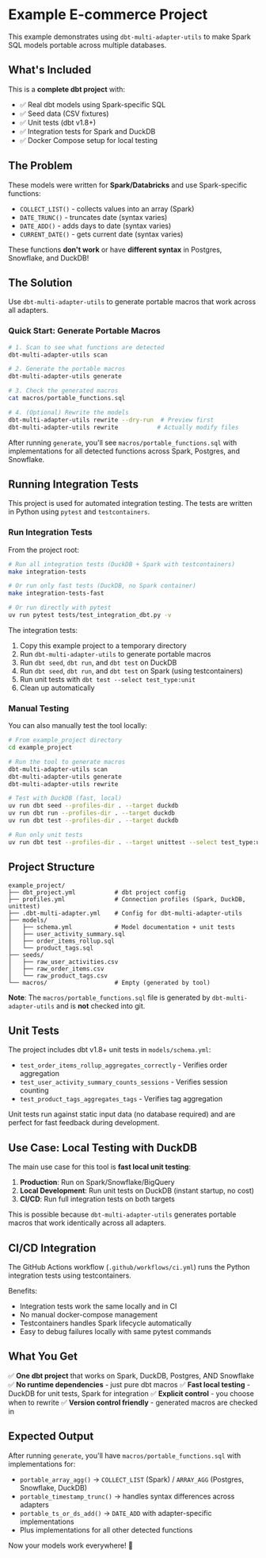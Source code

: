 # Example E-commerce Project

This example demonstrates using `dbt-multi-adapter-utils` to make Spark SQL models portable across multiple databases.

## What's Included

This is a **complete dbt project** with:
- ✅ Real dbt models using Spark-specific SQL
- ✅ Seed data (CSV fixtures)
- ✅ Unit tests (dbt v1.8+)
- ✅ Integration tests for Spark and DuckDB
- ✅ Docker Compose setup for local testing

## The Problem

These models were written for **Spark/Databricks** and use Spark-specific functions:

- `COLLECT_LIST()` - collects values into an array (Spark)
- `DATE_TRUNC()` - truncates date (syntax varies)
- `DATE_ADD()` - adds days to date (syntax varies)
- `CURRENT_DATE()` - gets current date (syntax varies)

These functions **don't work** or have **different syntax** in Postgres, Snowflake, and DuckDB!

## The Solution

Use `dbt-multi-adapter-utils` to generate portable macros that work across all adapters.

### Quick Start: Generate Portable Macros

```bash
# 1. Scan to see what functions are detected
dbt-multi-adapter-utils scan

# 2. Generate the portable macros
dbt-multi-adapter-utils generate

# 3. Check the generated macros
cat macros/portable_functions.sql

# 4. (Optional) Rewrite the models
dbt-multi-adapter-utils rewrite --dry-run  # Preview first
dbt-multi-adapter-utils rewrite           # Actually modify files
```

After running `generate`, you'll see `macros/portable_functions.sql` with implementations for all detected functions across Spark, Postgres, and Snowflake.

## Running Integration Tests

This project is used for automated integration testing. The tests are written in Python using `pytest` and `testcontainers`.

### Run Integration Tests

From the project root:

```bash
# Run all integration tests (DuckDB + Spark with testcontainers)
make integration-tests

# Or run only fast tests (DuckDB, no Spark container)
make integration-tests-fast

# Or run directly with pytest
uv run pytest tests/test_integration_dbt.py -v
```

The integration tests:
1. Copy this example project to a temporary directory
2. Run `dbt-multi-adapter-utils` to generate portable macros
3. Run `dbt seed`, `dbt run`, and `dbt test` on DuckDB
4. Run `dbt seed`, `dbt run`, and `dbt test` on Spark (using testcontainers)
5. Run unit tests with `dbt test --select test_type:unit`
6. Clean up automatically

### Manual Testing

You can also manually test the tool locally:

```bash
# From example_project directory
cd example_project

# Run the tool to generate macros
dbt-multi-adapter-utils scan
dbt-multi-adapter-utils generate
dbt-multi-adapter-utils rewrite

# Test with DuckDB (fast, local)
uv run dbt seed --profiles-dir . --target duckdb
uv run dbt run --profiles-dir . --target duckdb
uv run dbt test --profiles-dir . --target duckdb

# Run only unit tests
uv run dbt test --profiles-dir . --target unittest --select test_type:unit
```

## Project Structure

```
example_project/
├── dbt_project.yml           # dbt project config
├── profiles.yml              # Connection profiles (Spark, DuckDB, unittest)
├── .dbt-multi-adapter.yml    # Config for dbt-multi-adapter-utils
├── models/
│   ├── schema.yml            # Model documentation + unit tests
│   ├── user_activity_summary.sql
│   ├── order_items_rollup.sql
│   └── product_tags.sql
├── seeds/
│   ├── raw_user_activities.csv
│   ├── raw_order_items.csv
│   └── raw_product_tags.csv
└── macros/                   # Empty (generated by tool)
```

**Note**: The `macros/portable_functions.sql` file is generated by `dbt-multi-adapter-utils` and is **not** checked into git.

## Unit Tests

The project includes dbt v1.8+ unit tests in `models/schema.yml`:

- `test_order_items_rollup_aggregates_correctly` - Verifies order aggregation
- `test_user_activity_summary_counts_sessions` - Verifies session counting
- `test_product_tags_aggregates_tags` - Verifies tag aggregation

Unit tests run against static input data (no database required) and are perfect for fast feedback during development.

## Use Case: Local Testing with DuckDB

The main use case for this tool is **fast local unit testing**:

1. **Production**: Run on Spark/Snowflake/BigQuery
2. **Local Development**: Run unit tests on DuckDB (instant startup, no cost)
3. **CI/CD**: Run full integration tests on both targets

This is possible because `dbt-multi-adapter-utils` generates portable macros that work identically across all adapters.

## CI/CD Integration

The GitHub Actions workflow (`.github/workflows/ci.yml`) runs the Python integration tests using testcontainers.

Benefits:
- Integration tests work the same locally and in CI
- No manual docker-compose management
- Testcontainers handles Spark lifecycle automatically
- Easy to debug failures locally with same pytest commands

## What You Get

✅ **One dbt project** that works on Spark, DuckDB, Postgres, AND Snowflake
✅ **No runtime dependencies** - just pure dbt macros
✅ **Fast local testing** - DuckDB for unit tests, Spark for integration
✅ **Explicit control** - you choose when to rewrite
✅ **Version control friendly** - generated macros are checked in

## Expected Output

After running `generate`, you'll have `macros/portable_functions.sql` with implementations for:

- `portable_array_agg()` → `COLLECT_LIST` (Spark) / `ARRAY_AGG` (Postgres, Snowflake, DuckDB)
- `portable_timestamp_trunc()` → handles syntax differences across adapters
- `portable_ts_or_ds_add()` → `DATE_ADD` with adapter-specific implementations
- Plus implementations for all other detected functions

Now your models work everywhere! 🎉
